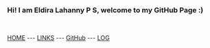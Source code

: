 ### Hi! I am Eldira Lahanny P S, welcome to my GitHub Page :)

<br id="idx02">

[HOME](https://eldiralps.github.io/os222/)    ---   [LINKS](https://eldiralps.github.io/os222/LINKS)    ---   [GitHub](https://github.com/eldiralps/os222)    ---   [LOG](https://eldiralps.github.io/os222/TXT/mylog.txt)

